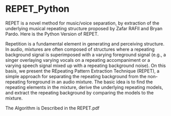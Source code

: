 # REPET_Python
REPET is a novel method for music/voice separation, by extraction of the underlying musical repeating structure proposed by Zafar RAFII and Bryan Pardo. Here is the Python Version of REPET.

Repetition is a fundamental element in generating and perceiving structure. In audio, mixtures are often composed of structures where a repeating background signal is superimposed with a varying foreground signal (e.g., a singer overlaying varying vocals on a repeating accompaniment or a varying speech signal mixed up with a repeating background noise). On this basis, we present the REpeating Pattern Extraction Technique (REPET), a simple approach for separating the repeating background from the non-repeating foreground in an audio mixture. The basic idea is to find the repeating elements in the mixture, derive the underlying repeating models, and extract the repeating background by comparing the models to the mixture. 

The Algorithm is Described in the REPET.pdf
